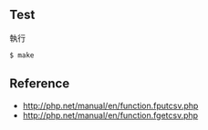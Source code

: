 

## Test

執行

``` sh
$ make
```


## Reference

* http://php.net/manual/en/function.fputcsv.php
* http://php.net/manual/en/function.fgetcsv.php
